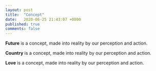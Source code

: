 ```yaml
---
layout: post
title:  "Concept"
date:   2020-06-25 21:43:07 +0800
published: true
comments: false
---
```


**Future** is a concept, made into reality by our perception and action.

**Country** is a concept, made into reality by our perception and action.

**Love** is a concept, made into reality by our perception and action.